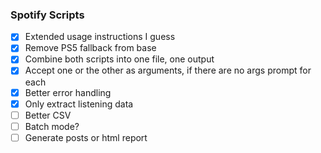### Spotify Scripts
- [X] Extended usage instructions I guess
- [X]  Remove PS5 fallback from base 
- [X]  Combine both scripts into one file, one output
- [X]  Accept one or the other as arguments, if there are no args prompt for each
- [X]  Better error handling
- [X]  Only extract listening data
- [ ]  Better CSV
- [ ]  Batch mode?
- [ ]  Generate posts or html report
